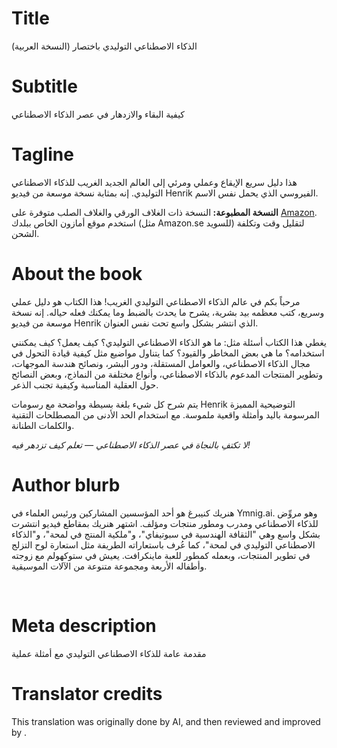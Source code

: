 # Title

الذكاء الاصطناعي التوليدي باختصار (النسخة العربية)

# Subtitle

كيفية البقاء والازدهار في عصر الذكاء الاصطناعي

# Tagline

<p>هذا دليل سريع الإيقاع وعملي ومرئي إلى العالم الجديد الغريب للذكاء الاصطناعي التوليدي. إنه بمثابة نسخة موسعة من فيديو Henrik الفيروسي الذي يحمل نفس الاسم.</p><p> </p><p><strong>النسخة المطبوعة: </strong>النسخة ذات الغلاف الورقي والغلاف الصلب متوفرة على <a href="https://www.amazon.com/Generative-AI-Nutshell-Survive-Thrive/dp/B0DTK6ZVWX" target="_blank">Amazon</a>. استخدم موقع أمازون الخاص ببلدك (مثل Amazon.se للسويد) لتقليل وقت وتكلفة الشحن.</p>

# About the book

<p>مرحباً بكم في عالم الذكاء الاصطناعي التوليدي الغريب! هذا الكتاب هو دليل عملي وسريع، كتب معظمه بيد بشرية، يشرح ما يحدث بالضبط وما يمكنك فعله حياله. إنه نسخة موسعة من فيديو Henrik الذي انتشر بشكل واسع تحت نفس العنوان.</p><p> </p><p>يغطي هذا الكتاب أسئلة مثل: ما هو الذكاء الاصطناعي التوليدي؟ كيف يعمل؟ كيف يمكنني استخدامه؟ ما هي بعض المخاطر والقيود؟ كما يتناول مواضيع مثل كيفية قيادة التحول في مجال الذكاء الاصطناعي، والعوامل المستقلة، ودور البشر، ونصائح هندسة الموجهات، وتطوير المنتجات المدعوم بالذكاء الاصطناعي، وأنواع مختلفة من النماذج، وبعض النصائح حول العقلية المناسبة وكيفية تجنب الذعر.</p><p> </p><p>يتم شرح كل شيء بلغة بسيطة وواضحة مع رسومات Henrik التوضيحية المميزة المرسومة باليد وأمثلة واقعية ملموسة. مع استخدام الحد الأدنى من المصطلحات التقنية والكلمات الطنانة.</p><p> </p><p><em>لا تكتفِ بالنجاة في عصر الذكاء الاصطناعي — تعلم كيف تزدهر فيه!</em></p>

# Author blurb

<p>هنريك كنيبرغ هو أحد المؤسسين المشاركين ورئيس العلماء في Ymnig.ai. وهو مروِّض للذكاء الاصطناعي ومدرب ومطور منتجات ومؤلف. اشتهر هنريك بمقاطع فيديو انتشرت بشكل واسع وهي "الثقافة الهندسية في سبوتيفاي"، و"ملكية المنتج في لمحة"، و"الذكاء الاصطناعي التوليدي في لمحة"، كما عُرف باستعاراته الطريفة مثل استعارة لوح التزلج في تطوير المنتجات، وبعمله كمطور للعبة ماينكرافت. يعيش في ستوكهولم مع زوجته وأطفاله الأربعة ومجموعة متنوعة من الآلات الموسيقية.</p><p><br></p>

# Meta description

مقدمة عامة للذكاء الاصطناعي التوليدي مع أمثلة عملية

# Translator credits

This translation was originally done by AI, and then reviewed and improved by <insert your name here>.
